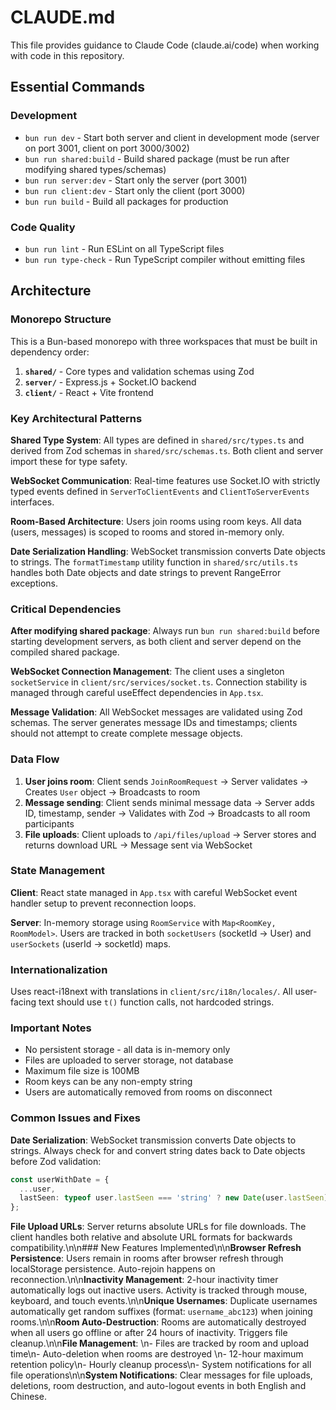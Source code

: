 # CLAUDE.md

This file provides guidance to Claude Code (claude.ai/code) when working with code in this repository.

## Essential Commands

### Development
- `bun run dev` - Start both server and client in development mode (server on port 3001, client on port 3000/3002)
- `bun run shared:build` - Build shared package (must be run after modifying shared types/schemas)
- `bun run server:dev` - Start only the server (port 3001)
- `bun run client:dev` - Start only the client (port 3000)
- `bun run build` - Build all packages for production

### Code Quality
- `bun run lint` - Run ESLint on all TypeScript files
- `bun run type-check` - Run TypeScript compiler without emitting files

## Architecture

### Monorepo Structure
This is a Bun-based monorepo with three workspaces that must be built in dependency order:

1. **`shared/`** - Core types and validation schemas using Zod
2. **`server/`** - Express.js + Socket.IO backend 
3. **`client/`** - React + Vite frontend

### Key Architectural Patterns

**Shared Type System**: All types are defined in `shared/src/types.ts` and derived from Zod schemas in `shared/src/schemas.ts`. Both client and server import these for type safety.

**WebSocket Communication**: Real-time features use Socket.IO with strictly typed events defined in `ServerToClientEvents` and `ClientToServerEvents` interfaces.

**Room-Based Architecture**: Users join rooms using room keys. All data (users, messages) is scoped to rooms and stored in-memory only.

**Date Serialization Handling**: WebSocket transmission converts Date objects to strings. The `formatTimestamp` utility function in `shared/src/utils.ts` handles both Date objects and date strings to prevent RangeError exceptions.

### Critical Dependencies

**After modifying shared package**: Always run `bun run shared:build` before starting development servers, as both client and server depend on the compiled shared package.

**WebSocket Connection Management**: The client uses a singleton `socketService` in `client/src/services/socket.ts`. Connection stability is managed through careful useEffect dependencies in `App.tsx`.

**Message Validation**: All WebSocket messages are validated using Zod schemas. The server generates message IDs and timestamps; clients should not attempt to create complete message objects.

### Data Flow

1. **User joins room**: Client sends `JoinRoomRequest` → Server validates → Creates `User` object → Broadcasts to room
2. **Message sending**: Client sends minimal message data → Server adds ID, timestamp, sender → Validates with Zod → Broadcasts to all room participants
3. **File uploads**: Client uploads to `/api/files/upload` → Server stores and returns download URL → Message sent via WebSocket

### State Management

**Client**: React state managed in `App.tsx` with careful WebSocket event handler setup to prevent reconnection loops.

**Server**: In-memory storage using `RoomService` with `Map<RoomKey, RoomModel>`. Users are tracked in both `socketUsers` (socketId → User) and `userSockets` (userId → socketId) maps.

### Internationalization

Uses react-i18next with translations in `client/src/i18n/locales/`. All user-facing text should use `t()` function calls, not hardcoded strings.

### Important Notes

- No persistent storage - all data is in-memory only
- Files are uploaded to server storage, not database
- Maximum file size is 100MB
- Room keys can be any non-empty string
- Users are automatically removed from rooms on disconnect

### Common Issues and Fixes

**Date Serialization**: WebSocket transmission converts Date objects to strings. Always check for and convert string dates back to Date objects before Zod validation:
```typescript
const userWithDate = {
  ...user,
  lastSeen: typeof user.lastSeen === 'string' ? new Date(user.lastSeen) : user.lastSeen,
};
```

**File Upload URLs**: Server returns absolute URLs for file downloads. The client handles both relative and absolute URL formats for backwards compatibility.\n\n### New Features Implemented\n\n**Browser Refresh Persistence**: Users remain in rooms after browser refresh through localStorage persistence. Auto-rejoin happens on reconnection.\n\n**Inactivity Management**: 2-hour inactivity timer automatically logs out inactive users. Activity is tracked through mouse, keyboard, and touch events.\n\n**Unique Usernames**: Duplicate usernames automatically get random suffixes (format: `username_abc123`) when joining rooms.\n\n**Room Auto-Destruction**: Rooms are automatically destroyed when all users go offline or after 24 hours of inactivity. Triggers file cleanup.\n\n**File Management**: \n- Files are tracked by room and upload time\n- Auto-deletion when rooms are destroyed  \n- 12-hour maximum retention policy\n- Hourly cleanup process\n- System notifications for all file operations\n\n**System Notifications**: Clear messages for file uploads, deletions, room destruction, and auto-logout events in both English and Chinese.